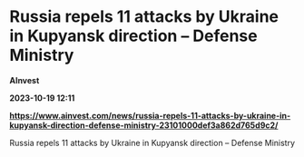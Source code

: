 # Russia repels 11 attacks by Ukraine in Kupyansk direction – Defense Ministry
**AInvest**

**2023-10-19 12:11**

**https://www.ainvest.com/news/russia-repels-11-attacks-by-ukraine-in-kupyansk-direction-defense-ministry-23101000def3a862d765d9c2/**

Russia repels 11 attacks by Ukraine in Kupyansk direction – Defense Ministry